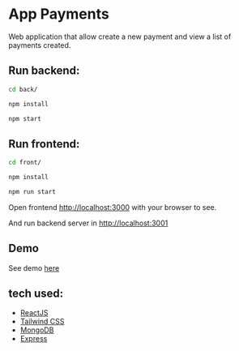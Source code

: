 # App Payments
Web application that allow create a new payment and view a list of payments created.


## Run backend:

```bash 
cd back/ 

npm install

npm start
```

## Run frontend:

```bash
cd front/

npm install

npm run start
```


Open frontend [http://localhost:3000](http://localhost:3000) with your browser to see.

And run backend server in [http://localhost:3001](http://localhost:3001)

## Demo
See demo [here](https://app-payments1234.web.app/)

## tech used:

- [ReactJS](https://reactjs.org/)
- [Tailwind CSS](https://tailwindcss.com)
- [MongoDB](https://www.mongodb.com/)
- [Express](http://expressjs.com/)
